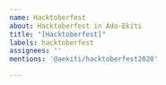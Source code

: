 ```yaml
---
name: Hacktoberfest
about: Hacktoberfest in Ado-Ekiti
title: "[Hacktoberfest]"
labels: hacktoberfest
assignees: ''
mentions: '@aekiti/hacktoberfest2020'

---
```



